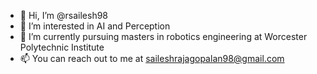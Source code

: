 - 👋 Hi, I’m @rsailesh98
- 👀 I’m interested in AI and Perception 
- 🌱 I’m currently pursuing masters in robotics engineering at Worcester Polytechnic Institute 
- 📫 You can reach out to me at saileshrajagopalan98@gmail.com

<!---
rsailesh98/rsailesh98 is a ✨ special ✨ repository because its `README.md` (this file) appears on your GitHub profile.
You can click the Preview link to take a look at your changes.
--->
